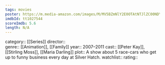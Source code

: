 ```yaml
---
tags: movies
poster: https://m.media-amazon.com/images/M/MV5BZmNlY2E0OTAtNTJlZC00NDY2LTgxM2ItMGNjNjVhZDc1OGU4XkEyXkFqcGdeQXVyMTQ4NTcxNTI0._V1_SX300.jpg
imdbId: tt1027544
scoreImdb: 5.6
length: N/A
---
```


category:: [[Series]]
director::  
genre:: [[Animation]], [[Family]]
year:: 2007–2011
cast:: [[Peter Kay]], [[Stirling Moss]], [[Maria Darling]]
plot:: A show about 5 race-cars who get up to funny business every day at Silver Hatch.
watchlist::
rating::
